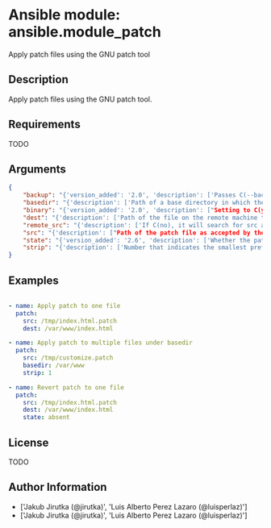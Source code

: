# Ansible module: ansible.module_patch


Apply patch files using the GNU patch tool

## Description

Apply patch files using the GNU patch tool.

## Requirements

TODO

## Arguments

``` json
{
    "backup": "{'version_added': '2.0', 'description': ['Passes C(--backup --version-control=numbered) to patch, producing numbered backup copies.'], 'type': 'bool', 'default': False}",
    "basedir": "{'description': ['Path of a base directory in which the patch file will be applied. May be omitted when C(dest) option is specified, otherwise required.']}",
    "binary": "{'version_added': '2.0', 'description': ["Setting to C(yes) will disable patch's heuristic for transforming CRLF line endings into LF. Line endings of src and dest must match. If set to C(no), C(patch) will replace CRLF in C(src) files on POSIX."], 'type': 'bool', 'default': False}",
    "dest": "{'description': ['Path of the file on the remote machine to be patched.', "The names of the files to be patched are usually taken from the patch file, but if there's just one file to be patched it can specified with this option."], 'aliases': ['originalfile']}",
    "remote_src": "{'description': ['If C(no), it will search for src at originating/master machine, if C(yes) it will go to the remote/target machine for the C(src).'], 'type': 'bool', 'default': False}",
    "src": "{'description': ["Path of the patch file as accepted by the GNU patch tool. If C(remote_src) is 'no', the patch source file is looked up from the module's I(files) directory."], 'required': True, 'aliases': ['patchfile']}",
    "state": "{'version_added': '2.6', 'description': ['Whether the patch should be applied or reverted.'], 'choices': ['absent', 'present'], 'default': 'present'}",
    "strip": "{'description': ['Number that indicates the smallest prefix containing leading slashes that will be stripped from each file name found in the patch file. For more information see the strip parameter of the GNU patch tool.'], 'default': 0}",
}
```

## Examples


``` yaml

- name: Apply patch to one file
  patch:
    src: /tmp/index.html.patch
    dest: /var/www/index.html

- name: Apply patch to multiple files under basedir
  patch:
    src: /tmp/customize.patch
    basedir: /var/www
    strip: 1

- name: Revert patch to one file
  patch:
    src: /tmp/index.html.patch
    dest: /var/www/index.html
    state: absent

```

## License

TODO

## Author Information
  - ['Jakub Jirutka (@jirutka)', 'Luis Alberto Perez Lazaro (@luisperlaz)']
  - ['Jakub Jirutka (@jirutka)', 'Luis Alberto Perez Lazaro (@luisperlaz)']
